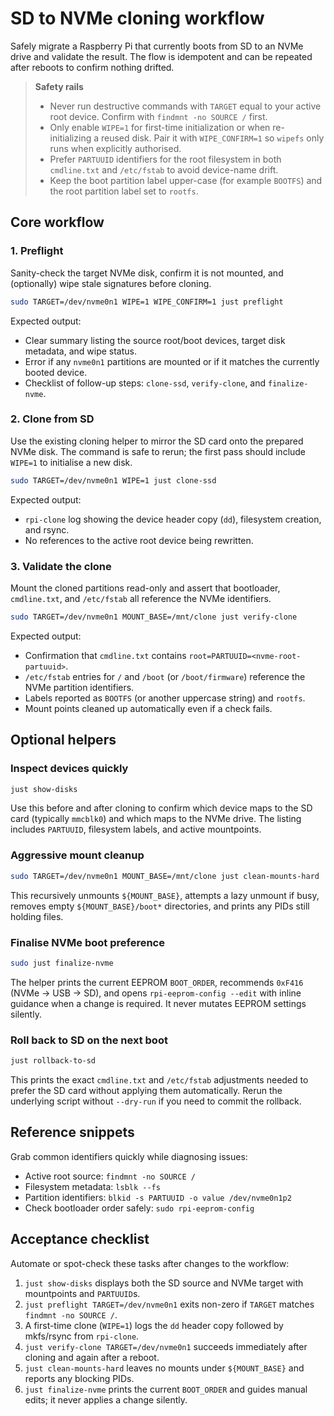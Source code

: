 # SD to NVMe cloning workflow

Safely migrate a Raspberry Pi that currently boots from SD to an NVMe drive and validate the
result. The flow is idempotent and can be repeated after reboots to confirm nothing drifted.

> **Safety rails**
>
> - Never run destructive commands with `TARGET` equal to your active root device. Confirm with
>   `findmnt -no SOURCE /` first.
> - Only enable `WIPE=1` for first-time initialization or when re-initializing a reused disk. Pair it
>   with `WIPE_CONFIRM=1` so `wipefs` only runs when explicitly authorised.
> - Prefer `PARTUUID` identifiers for the root filesystem in both `cmdline.txt` and `/etc/fstab` to
>   avoid device-name drift.
> - Keep the boot partition label upper-case (for example `BOOTFS`) and the root partition label set
>   to `rootfs`.

## Core workflow

### 1. Preflight

Sanity-check the target NVMe disk, confirm it is not mounted, and (optionally) wipe stale
signatures before cloning.

```bash
sudo TARGET=/dev/nvme0n1 WIPE=1 WIPE_CONFIRM=1 just preflight
```

Expected output:

- Clear summary listing the source root/boot devices, target disk metadata, and wipe status.
- Error if any `nvme0n1` partitions are mounted or if it matches the currently booted device.
- Checklist of follow-up steps: `clone-ssd`, `verify-clone`, and `finalize-nvme`.

### 2. Clone from SD

Use the existing cloning helper to mirror the SD card onto the prepared NVMe disk. The command is
safe to rerun; the first pass should include `WIPE=1` to initialise a new disk.

```bash
sudo TARGET=/dev/nvme0n1 WIPE=1 just clone-ssd
```

Expected output:

- `rpi-clone` log showing the device header copy (`dd`), filesystem creation, and rsync.
- No references to the active root device being rewritten.

### 3. Validate the clone

Mount the cloned partitions read-only and assert that bootloader, `cmdline.txt`, and `/etc/fstab`
all reference the NVMe identifiers.

```bash
sudo TARGET=/dev/nvme0n1 MOUNT_BASE=/mnt/clone just verify-clone
```

Expected output:

- Confirmation that `cmdline.txt` contains `root=PARTUUID=<nvme-root-partuuid>`.
- `/etc/fstab` entries for `/` and `/boot` (or `/boot/firmware`) reference the NVMe partition
  identifiers.
- Labels reported as `BOOTFS` (or another uppercase string) and `rootfs`.
- Mount points cleaned up automatically even if a check fails.

## Optional helpers

### Inspect devices quickly

```bash
just show-disks
```

Use this before and after cloning to confirm which device maps to the SD card (typically `mmcblk0`)
and which maps to the NVMe drive. The listing includes `PARTUUID`, filesystem labels, and active
mountpoints.

### Aggressive mount cleanup

```bash
sudo TARGET=/dev/nvme0n1 MOUNT_BASE=/mnt/clone just clean-mounts-hard
```

This recursively unmounts `${MOUNT_BASE}`, attempts a lazy unmount if busy, removes empty
`${MOUNT_BASE}/boot*` directories, and prints any PIDs still holding files.

### Finalise NVMe boot preference

```bash
sudo just finalize-nvme
```

The helper prints the current EEPROM `BOOT_ORDER`, recommends `0xF416` (NVMe → USB → SD), and opens
`rpi-eeprom-config --edit` with inline guidance when a change is required. It never mutates EEPROM
settings silently.

### Roll back to SD on the next boot

```bash
just rollback-to-sd
```

This prints the exact `cmdline.txt` and `/etc/fstab` adjustments needed to prefer the SD card
without applying them automatically. Rerun the underlying script without `--dry-run` if you need to
commit the rollback.

## Reference snippets

Grab common identifiers quickly while diagnosing issues:

- Active root source: `findmnt -no SOURCE /`
- Filesystem metadata: `lsblk --fs`
- Partition identifiers: `blkid -s PARTUUID -o value /dev/nvme0n1p2`
- Check bootloader order safely: `sudo rpi-eeprom-config`

## Acceptance checklist

Automate or spot-check these tasks after changes to the workflow:

1. `just show-disks` displays both the SD source and NVMe target with mountpoints and `PARTUUID`s.
2. `just preflight TARGET=/dev/nvme0n1` exits non-zero if `TARGET` matches `findmnt -no SOURCE /`.
3. A first-time clone (`WIPE=1`) logs the `dd` header copy followed by mkfs/rsync from `rpi-clone`.
4. `just verify-clone TARGET=/dev/nvme0n1` succeeds immediately after cloning and again after a
   reboot.
5. `just clean-mounts-hard` leaves no mounts under `${MOUNT_BASE}` and reports any blocking PIDs.
6. `just finalize-nvme` prints the current `BOOT_ORDER` and guides manual edits; it never applies a
   change silently.
